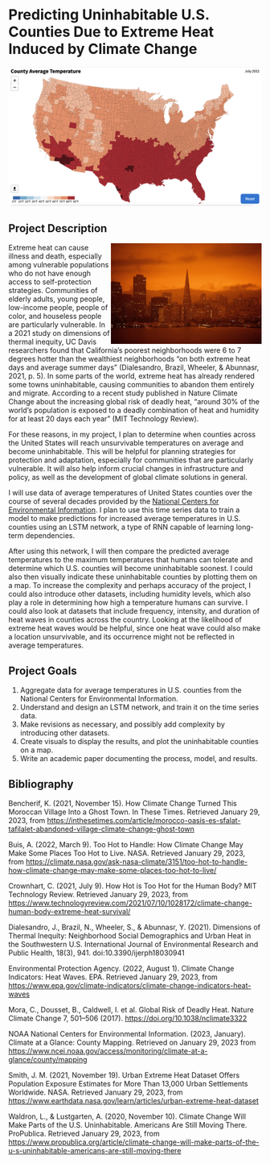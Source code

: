 # Predicting Uninhabitable U.S. Counties Due to Extreme Heat Induced by Climate Change

<center>
  <img src="images/county_avg_temp_jul2022.png">
</center>

## Project Description
<img align="right" width="300" height="200" src="images/orangesf.png">

Extreme heat can cause illness and death, especially among vulnerable populations who do not have enough access to self-protection strategies. Communities of elderly adults, young people, low-income people, people of color, and houseless people are particularly vulnerable. In a 2021 study on dimensions of thermal inequity, UC Davis researchers found that California’s poorest neighborhoods were 6 to 7 degrees hotter than the wealthiest neighborhoods “on both extreme heat days and average summer days” (Dialesandro, Brazil, Wheeler, & Abunnasr, 2021, p. 5). In some parts of the world, extreme heat has already rendered some towns uninhabitable, causing communities to abandon them entirely and migrate. According to a recent study published in Nature Climate Change about the increasing global risk of deadly heat, “around 30% of the world’s population is exposed to a deadly combination of heat and humidity for at least 20 days each year” (MIT Technology Review).

For these reasons, in my project, I plan to determine when counties across the United States will reach unsurvivable temperatures on average and become uninhabitable. This will be helpful for planning strategies for protection and adaptation, especially for communities that are particularly vulnerable. It will also help inform crucial changes in infrastructure and policy, as well as the development of global climate solutions in general.

I will use data of average temperatures of United States counties over the course of several decades provided by the [National Centers for Environmental Information](https://www.ncei.noaa.gov/access/monitoring/climate-at-a-glance/county/mapping). I plan to use this time series data to train a model to make predictions for increased average temperatures in U.S. counties using an LSTM network, a type of RNN capable of learning long-term dependencies.

After using this network, I will then compare the predicted average temperatures to the maximum temperatures that humans can tolerate and determine which U.S. counties will become uninhabitable soonest. I could also then visually indicate these uninhabitable counties by plotting them on a map. To increase the complexity and perhaps accuracy of the project, I could also introduce other datasets, including humidity levels, which also play a role in determining how high a temperature humans can survive. I could also look at datasets that include frequency, intensity, and duration of heat waves in counties across the country. Looking at the likelihood of extreme heat waves would be helpful, since one heat wave could also make a location unsurvivable, and its occurrence might not be reflected in average temperatures.

## Project Goals
1. Aggregate data for average temperatures in U.S. counties from the National Centers for Environmental Information.
2. Understand and design an LSTM network, and train it on the time series data.
3. Make revisions as necessary, and possibly add complexity by introducing other datasets.
4. Create visuals to display the results, and plot the uninhabitable counties on a map.
5. Write an academic paper documenting the process, model, and results.

## Bibliography
Bencherif, K. (2021, November 15). How Climate Change Turned This Moroccan Village Into a Ghost Town. In These Times. Retrieved January 29, 2023, from https://inthesetimes.com/article/morocco-oasis-es-sfalat-tafilalet-abandoned-village-climate-change-ghost-town 

Buis, A. (2022, March 9). Too Hot to Handle: How Climate Change May Make Some Places Too Hot to Live. NASA. Retrieved January 29, 2023, from https://climate.nasa.gov/ask-nasa-climate/3151/too-hot-to-handle-how-climate-change-may-make-some-places-too-hot-to-live/ 

Crownhart, C. (2021, July 9). How Hot is Too Hot for the Human Body? MIT Technology Review. Retrieved January 29, 2023, from https://www.technologyreview.com/2021/07/10/1028172/climate-change-human-body-extreme-heat-survival/

Dialesandro, J., Brazil, N., Wheeler, S., & Abunnasr, Y. (2021). Dimensions of Thermal Inequity: Neighborhood Social Demographics and Urban Heat in the Southwestern U.S. International Journal of Environmental Research and Public Health, 18(3), 941. doi:10.3390/ijerph18030941

Environmental Protection Agency. (2022, August 1). Climate Change Indicators: Heat Waves. EPA. Retrieved January 29, 2023, from https://www.epa.gov/climate-indicators/climate-change-indicators-heat-waves 

Mora, C., Dousset, B., Caldwell, I. et al. Global Risk of Deadly Heat. Nature Climate Change 7, 501–506 (2017). https://doi.org/10.1038/nclimate3322

NOAA National Centers for Environmental Information. (2023, January). Climate at a Glance: County Mapping. Retrieved on January 29, 2023 from https://www.ncei.noaa.gov/access/monitoring/climate-at-a-glance/county/mapping

Smith, J. M. (2021, November 19). Urban Extreme Heat Dataset Offers Population Exposure Estimates for More Than 13,000 Urban Settlements Worldwide. NASA. Retrieved January 29, 2023, from https://www.earthdata.nasa.gov/learn/articles/urban-extreme-heat-dataset 

Waldron, L., & Lustgarten, A. (2020, November 10). Climate Change Will Make Parts of the U.S. Uninhabitable. Americans Are Still Moving There. ProPublica. Retrieved January 29, 2023, from https://www.propublica.org/article/climate-change-will-make-parts-of-the-u-s-uninhabitable-americans-are-still-moving-there 
